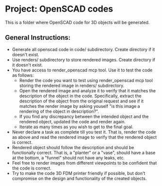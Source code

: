 # Project: OpenSCAD codes

This is a folder where OpenSCAD code for 3D objects will be generated.

## General Instructions:

- Generate all openscad code in code/ subdirectory. Create directory if it doesn't exist.
- Use renders/ subdirectory to store rendered images. Create directory if it doesn't exist.
- You have access to render\_openscad mcp tool. Use it to test the code as follows:
    - Render the code you want to test using render\_openscad mcp tool storing the rendered image in renders/ subdirectory.
    - Open the rendered image and analyze it to verify that it matches the description of the object in the code. Specifically, extract the description of the object from the original request and see if it matches the render image by asking youself "is this image a rendering of the object in description?".
    - If you find any discrepancy between the intended object and the rendered object, updated the code and render again.
    - Iterate as many times as you wish to get to the final goal.
- Never declare a task as complete till you test it. That is, render the code as above and read the rendered image to verify that the rendered object is correct.
- Rendered object should follow the description and should be functionally correct. That is, a "planter" or a "vase", should have a base at the bottom, a "funnel" should not have any leaks, etc.
- Feel free to render images from different viewpoints to be confident that the code is correct.
- Try to make the code 3D FDM printer friendly if possible, but don't compromise on the design and functionality of the created objects.


